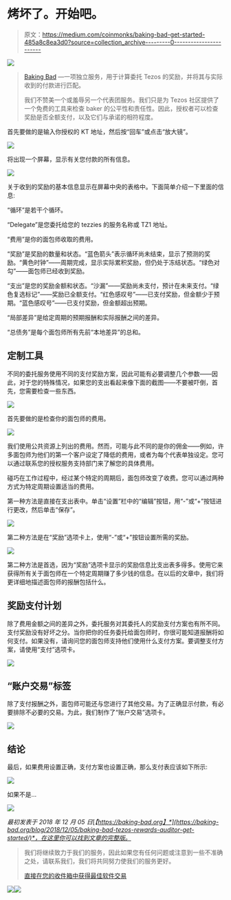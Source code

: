 # 烤坏了。开始吧。

> 原文：<https://medium.com/coinmonks/baking-bad-get-started-485a8c8ea3d0?source=collection_archive---------0----------------------->

![](img/04c1bcd3057180b06d072a406f031420.png)

> [Baking Bad](https://baking-bad.org/) —一项独立服务，用于计算委托 Tezos 的奖励，并将其与实际收到的付款进行匹配。
> 
> 我们不赞美一个或羞辱另一个代表团服务。我们只是为 Tezos 社区提供了一个免费的工具来检查 baker 的公平性和责任性。因此，授权者可以检查奖励是否全额支付，以及它们与承诺的相符程度。

首先要做的是输入你授权的 KT 地址，然后按“回车”或点击“放大镜”。

![](img/a0fff0b58b646697271feb28fa44ff75.png)

将出现一个屏幕，显示有关您付款的所有信息。

![](img/d4176c758903bf7386b478edea3649aa.png)

关于收到的奖励的基本信息显示在屏幕中央的表格中。下面简单介绍一下里面的信息:

“循环”是若干个循环。

“Delegate”是您委托给您的 tezzies 的服务名称或 TZ1 地址。

“费用”是你的面包师收取的费用。

“奖励”是奖励的数量和状态。“蓝色箭头”表示循环尚未结束，显示了预测的奖励。“黄色时钟”——周期完成，显示实际累积奖励，但仍处于冻结状态。“绿色对勾”——面包师已经收到奖励。

“支出”是您的奖励金额和状态。“沙漏”——奖励尚未支付，预计在未来支付。“绿色复选标记”——奖励已全额支付。“红色感叹号”——已支付奖励，但金额少于预期。“蓝色感叹号”——已支付奖励，但金额超出预期。

“局部差异”是给定周期的预期报酬和实际报酬之间的差异。

“总债务”是每个面包师所有先前“本地差异”的总和。

## 定制工具

不同的委托服务使用不同的支付奖励方案，因此可能有必要调整几个参数——因此，对于您的特殊情况，如果您的支出看起来像下面的截图——不要被吓倒，首先，您需要检查一些东西。

![](img/da7259c068c1e7738f3ebb9785fff198.png)

首先要做的是检查你的面包师的费用。

![](img/90025b7371db8928be0f6eb6f9202ad8.png)

我们使用公共资源上列出的费用。然而，可能与此不同的是你的佣金——例如，许多面包师为他们的第一个客户设定了降低的费用，或者为每个代表单独设定。您可以通过联系您的授权服务支持部门来了解您的具体费用。

碰巧在工作过程中，经过某个特定的周期后，面包师改变了收费。您可以通过两种方式为特定周期设置适当的费用。

第一种方法是直接在支出表中。单击“设置”栏中的“编辑”按钮，用“-”或“+”按钮进行更改，然后单击“保存”。

![](img/993c75adf8b80e8c09853ac37231e6d3.png)

第二种方法是在“奖励”选项卡上，使用“-”或“+”按钮设置所需的奖励。

![](img/0f939b17bccf4397f10b67be41644cb2.png)

第二种方法是首选，因为“奖励”选项卡显示的奖励信息比支出表多得多。使用它来获得所有关于面包师在一个特定周期赚了多少钱的信息。在以后的文章中，我们将更详细地描述面包师的报酬包括什么。

## 奖励支付计划

除了费用金额之间的差异之外，委托服务对其委托人的奖励支付方案也有所不同。支付奖励没有好坏之分。当你把你的任务委托给面包师时，你很可能知道报酬将如何支付。如果没有，请询问您的面包师支持他们使用什么支付方案。要调整支付方案，请使用“支付”选项卡。

![](img/77800a93a9cc58c1c6b16494f93f6d50.png)

## “账户交易”标签

除了支付报酬之外，面包师可能还与您进行了其他交易。为了正确显示付款，有必要排除不必要的交易。为此，我们制作了“账户交易”选项卡。

![](img/91eab662e54aaffbc70460079cd432cd.png)

## 结论

最后，如果费用设置正确，支付方案也设置正确，那么支付表应该如下所示:

![](img/0ad4ebdca25fbd695d30e714c1c10bb0.png)

如果不是…

![](img/ec01c7737ce0beee6e9b8eb9cb7445e8.png)

*最初发表于 2018 年 12 月 05 日*[*【https://baking-bad.org】*](https://baking-bad.org/blog/2018/12/05/baking-bad-tezos-rewards-auditor-get-started/)*，在这里你可以找到文章的完整版。*

> 我们将继续致力于我们的服务，因此如果您有任何问题或注意到一些不准确之处，请联系我们，我们将共同努力使我们的服务更好。
> 
> [直接在您的收件箱中获得最佳软件交易](https://coincodecap.com/?utm_source=coinmonks)

[![](img/7c0b3dfdcbfea594cc0ae7d4f9bf6fcb.png)](https://coincodecap.com/?utm_source=coinmonks)[![](img/449450761cd76f44f9ae574333f9e9af.png)](http://bit.ly/2G71Sp7)